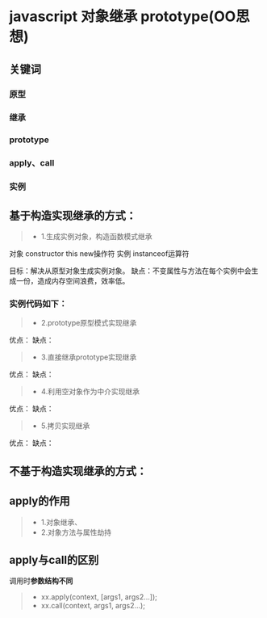 <!--
 * @Descripttion: 
 * @version: 
 * @Author: wenq
 * @Date: 2020-01-20 22:20:27
 * @LastEditors  : wenq
 * @LastEditTime : 2020-01-20 22:24:37
 -->
# javascript 对象继承 prototype(OO思想)

## 关键词
### **原型**
### **继承**
### **prototype**
### **apply、call**
### **实例**


## 基于构造实现继承的方式：

> * 1.生成实例对象，构造函数模式继承

对象 constructor this new操作符 实例
instanceof运算符

目标：解决从原型对象生成实例对象。
缺点：不变属性与方法在每个实例中会生成一份，造成内存空间浪费，效率低。

### 实例代码如下：

> * 2.prototype原型模式实现继承

优点：
缺点：

> * 3.直接继承prototype实现继承

优点：
缺点：

> * 4.利用空对象作为中介实现继承

优点：
缺点：

> * 5.拷贝实现继承

优点：
缺点：


## 不基于构造实现继承的方式：

## apply的作用

> * 1.对象继承、
> * 2.对象方法与属性劫持

## apply与call的区别

调用时**参数结构不同**
> * xx.apply(context, [args1, args2...]);
> * xx.call(context, args1, args2...);
